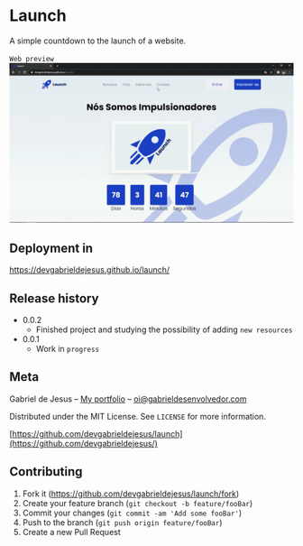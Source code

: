 # Launch

A simple countdown to the launch of a website.

`Web preview`
![](images/web-preview.gif)

## Deployment in

https://devgabrieldejesus.github.io/launch/

## Release history

* 0.0.2
    * Finished project and studying the possibility of adding `new resources`
* 0.0.1
    * Work in `progress`

## Meta

Gabriel de Jesus – [My portfolio](https://www.gabrieldesenvolvedor.com/) – oi@gabrieldesenvolvedor.com

Distributed under the MIT License. See `LICENSE` for more information.

[https://github.com/devgabrieldejesus/launch](https://github.com/devgabrieldejesus/)

## Contributing

1. Fork it (<https://github.com/devgabrieldejesus/launch/fork>)
2. Create your feature branch (`git checkout -b feature/fooBar`)
3. Commit your changes (`git commit -am 'Add some fooBar'`)
4. Push to the branch (`git push origin feature/fooBar`)
5. Create a new Pull Request

